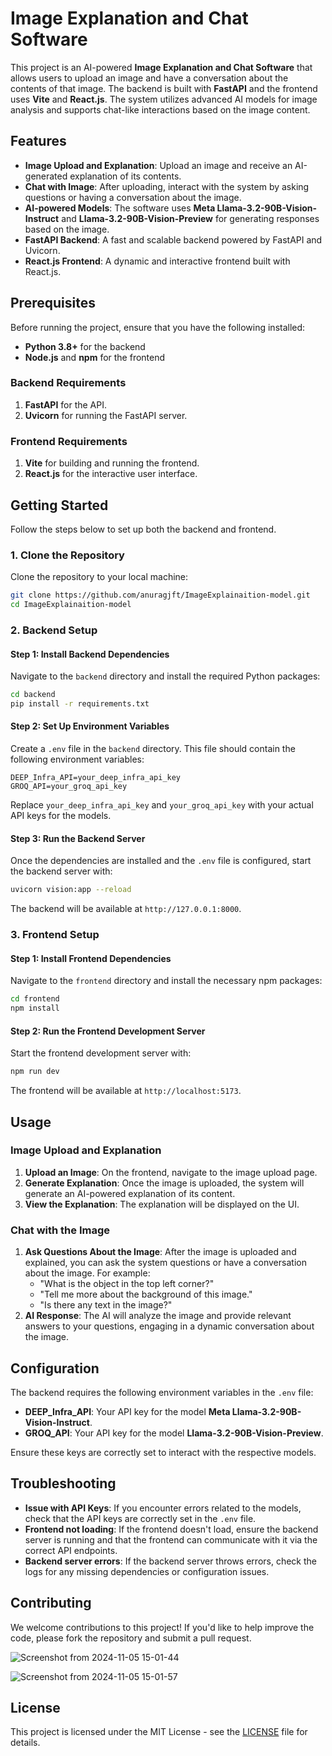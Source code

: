 # Image Explanation and Chat Software

This project is an AI-powered **Image Explanation and Chat Software** that allows users to upload an image and have a conversation about the contents of that image. The backend is built with **FastAPI** and the frontend uses **Vite** and **React.js**. The system utilizes advanced AI models for image analysis and supports chat-like interactions based on the image content.

## Features

- **Image Upload and Explanation**: Upload an image and receive an AI-generated explanation of its contents.
- **Chat with Image**: After uploading, interact with the system by asking questions or having a conversation about the image.
- **AI-powered Models**: The software uses **Meta Llama-3.2-90B-Vision-Instruct** and **Llama-3.2-90B-Vision-Preview** for generating responses based on the image.
- **FastAPI Backend**: A fast and scalable backend powered by FastAPI and Uvicorn.
- **React.js Frontend**: A dynamic and interactive frontend built with React.js.

## Prerequisites

Before running the project, ensure that you have the following installed:

- **Python 3.8+** for the backend
- **Node.js** and **npm** for the frontend

### Backend Requirements

1. **FastAPI** for the API.
2. **Uvicorn** for running the FastAPI server.

### Frontend Requirements

1. **Vite** for building and running the frontend.
2. **React.js** for the interactive user interface.

## Getting Started

Follow the steps below to set up both the backend and frontend.

### 1. Clone the Repository

Clone the repository to your local machine:

```bash
git clone https://github.com/anuragjft/ImageExplainaition-model.git
cd ImageExplainaition-model
```

### 2. Backend Setup

#### Step 1: Install Backend Dependencies

Navigate to the `backend` directory and install the required Python packages:

```bash
cd backend
pip install -r requirements.txt
```

#### Step 2: Set Up Environment Variables

Create a `.env` file in the `backend` directory. This file should contain the following environment variables:

```plaintext
DEEP_Infra_API=your_deep_infra_api_key
GROQ_API=your_groq_api_key
```

Replace `your_deep_infra_api_key` and `your_groq_api_key` with your actual API keys for the models.

#### Step 3: Run the Backend Server

Once the dependencies are installed and the `.env` file is configured, start the backend server with:

```bash
uvicorn vision:app --reload
```

The backend will be available at `http://127.0.0.1:8000`.

### 3. Frontend Setup

#### Step 1: Install Frontend Dependencies

Navigate to the `frontend` directory and install the necessary npm packages:

```bash
cd frontend
npm install
```

#### Step 2: Run the Frontend Development Server

Start the frontend development server with:

```bash
npm run dev
```

The frontend will be available at `http://localhost:5173`.

## Usage

### Image Upload and Explanation

1. **Upload an Image**: On the frontend, navigate to the image upload page.
2. **Generate Explanation**: Once the image is uploaded, the system will generate an AI-powered explanation of its content.
3. **View the Explanation**: The explanation will be displayed on the UI.

### Chat with the Image

1. **Ask Questions About the Image**: After the image is uploaded and explained, you can ask the system questions or have a conversation about the image. For example:
   - "What is the object in the top left corner?"
   - "Tell me more about the background of this image."
   - "Is there any text in the image?"
2. **AI Response**: The AI will analyze the image and provide relevant answers to your questions, engaging in a dynamic conversation about the image.

## Configuration

The backend requires the following environment variables in the `.env` file:

- **DEEP_Infra_API**: Your API key for the model **Meta Llama-3.2-90B-Vision-Instruct**.
- **GROQ_API**: Your API key for the model **Llama-3.2-90B-Vision-Preview**.

Ensure these keys are correctly set to interact with the respective models.

## Troubleshooting

- **Issue with API Keys**: If you encounter errors related to the models, check that the API keys are correctly set in the `.env` file.
- **Frontend not loading**: If the frontend doesn't load, ensure the backend server is running and that the frontend can communicate with it via the correct API endpoints.
- **Backend server errors**: If the backend server throws errors, check the logs for any missing dependencies or configuration issues.

## Contributing

We welcome contributions to this project! If you'd like to help improve the code, please fork the repository and submit a pull request.

![Screenshot from 2024-11-05 15-01-44](https://github.com/user-attachments/assets/b3238eb9-664a-4a2d-b449-1cf655d5b692)


![Screenshot from 2024-11-05 15-01-57](https://github.com/user-attachments/assets/f8468203-509d-4236-a639-9cdeca79a90f)

## License

This project is licensed under the MIT License - see the [LICENSE](LICENSE) file for details.
